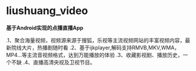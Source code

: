 # liushuang_video
**基于Android实现的点播直播App**

.1、聚合海量视频，视频源来源于搜狐，乐视等主流视频网站的丰富视频内容，最新院线大片，热播剧随时看
.2、基于ijkplayer,解码支持RMVB,MKV,WMA，MP4...等主流音视频格式，达到万能播放的体验
.3、收藏影视剧、播放历史，一个不缺
.4、直播高清央视及卫视节目。
